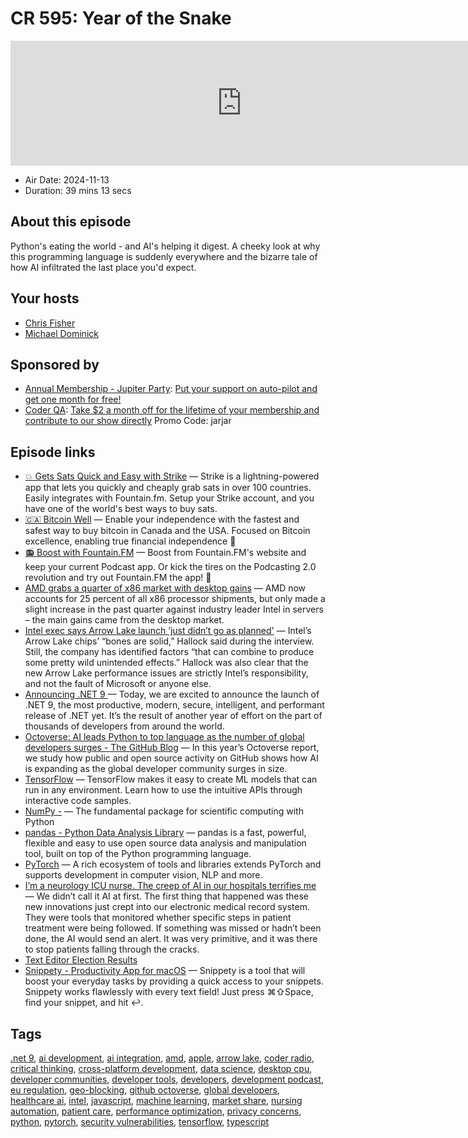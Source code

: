 # CR 595: Year of the Snake

<iframe src="https://player.fireside.fm/v2/MLf2ZzhC+VovB3mrG?theme=dark" width="740" height="200" frameborder="0" scrolling="no"></iframe>

* Air Date: 2024-11-13
* Duration: 39 mins 13 secs

## About this episode

Python's eating the world - and AI's helping it digest. A cheeky look at why this programming language is suddenly everywhere and the bizarre tale of how AI infiltrated the last place you'd expect.

## Your hosts
* [Chris Fisher](https://coder.show/hosts/chrislas)
* [Michael Dominick](https://coder.show/hosts/michael)

## Sponsored by

  * [Annual Membership - Jupiter Party](https://jupitersignal.memberful.com/checkout?plan=117630): [Put your support on auto-pilot and get one month for free!](https://jupitersignal.memberful.com/checkout?plan=117630)
  * [Coder QA](https://jupitersignal.memberful.com/checkout?plan=53334&coupon=jarjar): [Take $2 a month off for the lifetime of your membership and contribute to our show directly](https://jupitersignal.memberful.com/checkout?plan=53334&coupon=jarjar) Promo Code: jarjar



## Episode links

  * [💥 Gets Sats Quick and Easy with Strike](https://strike.me/ "💥 Gets Sats Quick and Easy with Strike") — Strike is a lightning-powered app that lets you quickly and cheaply grab sats in over 100 countries. Easily integrates with Fountain.fm. Setup your Strike account, and you have one of the world's best ways to buy sats.
  * [🇨🇦 Bitcoin Well](https://bitcoinwell.com/ "🇨🇦 Bitcoin Well") — Enable your independence with the fastest and safest way to buy bitcoin in Canada and the USA. Focused on Bitcoin excellence, enabling true financial independence 🥇
  * [📻 Boost with Fountain.FM](https://fountain.fm/ "📻 Boost with Fountain.FM") — Boost from Fountain.FM's website and keep your current Podcast app. Or kick the tires on the Podcasting 2.0 revolution and try out Fountain.FM the app! 🚀
  * [AMD grabs a quarter of x86 market with desktop gains](https://www.theregister.com/2024/11/12/amd_gains_on_intel/ "AMD grabs a quarter of x86 market with desktop gains") — AMD now accounts for 25 percent of all x86 processor shipments, but only made a slight increase in the past quarter against industry leader Intel in servers – the main gains came from the desktop market.
  * [Intel exec says Arrow Lake launch ‘just didn’t go as planned'](https://www.theverge.com/2024/11/9/24292221/intel-acknowledged-arrow-lake-performance-issues-robert-hallock-exec "Intel exec says Arrow Lake launch ‘just didn’t go as planned'") — Intel’s Arrow Lake chips’ “bones are solid,” Hallock said during the interview. Still, the company has identified factors “that can combine to produce some pretty wild unintended effects.” Hallock was also clear that the new Arrow Lake performance issues are strictly Intel’s responsibility, and not the fault of Microsoft or anyone else. 
  * [Announcing .NET 9 ](https://devblogs.microsoft.com/dotnet/announcing-dotnet-9/ "Announcing .NET 9 ") — Today, we are excited to announce the launch of .NET 9, the most productive, modern, secure, intelligent, and performant release of .NET yet. It’s the result of another year of effort on the part of thousands of developers from around the world.
  * [Octoverse: AI leads Python to top language as the number of global developers surges - The GitHub Blog](https://github.blog/news-insights/octoverse/octoverse-2024/ "Octoverse: AI leads Python to top language as the number of global developers surges - The GitHub Blog") — In this year’s Octoverse report, we study how public and open source activity on GitHub shows how AI is expanding as the global developer community surges in size. 
  * [TensorFlow](https://www.tensorflow.org/ "TensorFlow") — TensorFlow makes it easy to create ML models that can run in any environment. Learn how to use the intuitive APIs through interactive code samples.
  * [NumPy -](https://numpy.org/ "NumPy -") — The fundamental package for scientific computing with Python
  * [pandas - Python Data Analysis Library](https://pandas.pydata.org/ "pandas - Python Data Analysis Library") — pandas is a fast, powerful, flexible and easy to use open source data analysis and manipulation tool, built on top of the Python programming language. 
  * [PyTorch](https://pytorch.org/ "PyTorch") — A rich ecosystem of tools and libraries extends PyTorch and supports development in computer vision, NLP and more.
  * [I’m a neurology ICU nurse. The creep of AI in our hospitals terrifies me ](https://www.codastory.com/stayonthestory/nursing-ai-hospitals-robots-capture/ "I’m a neurology ICU nurse. The creep of AI in our hospitals terrifies me ") — We didn’t call it AI at first. The first thing that happened was these new innovations just crept into our electronic medical record system. They were tools that monitored whether specific steps in patient treatment were being followed. If something was missed or hadn’t been done, the AI would send an alert. It was very primitive, and it was there to stop patients falling through the cracks. 
  * [Text Editor Election Results](https://imgur.com/o9w0JPN "Text Editor Election Results")
  * [Snippety - Productivity App for macOS](https://snippety.app/ "Snippety - Productivity App for macOS") — Snippety is a tool that will boost your everyday tasks by providing a quick access to your snippets. Snippety works flawlessly with every text field! Just press ⌘⇧Space, find your snippet, and hit ↩︎. 



## Tags

[.net 9](https://coder.show/tags/.net%209), [ai development](https://coder.show/tags/ai%20development), [ai integration](https://coder.show/tags/ai%20integration), [amd](https://coder.show/tags/amd), [apple](https://coder.show/tags/apple), [arrow lake](https://coder.show/tags/arrow%20lake), [coder radio](https://coder.show/tags/coder%20radio), [critical thinking](https://coder.show/tags/critical%20thinking), [cross-platform development](https://coder.show/tags/cross-platform%20development), [data science](https://coder.show/tags/data%20science), [desktop cpu](https://coder.show/tags/desktop%20cpu), [developer communities](https://coder.show/tags/developer%20communities), [developer tools](https://coder.show/tags/developer%20tools), [developers](https://coder.show/tags/developers), [development podcast](https://coder.show/tags/development%20podcast), [eu regulation](https://coder.show/tags/eu%20regulation), [geo-blocking](https://coder.show/tags/geo-blocking), [github octoverse](https://coder.show/tags/github%20octoverse), [global developers](https://coder.show/tags/global%20developers), [healthcare ai](https://coder.show/tags/healthcare%20ai), [intel](https://coder.show/tags/intel), [javascript](https://coder.show/tags/javascript), [machine learning](https://coder.show/tags/machine%20learning), [market share](https://coder.show/tags/market%20share), [nursing automation](https://coder.show/tags/nursing%20automation), [patient care](https://coder.show/tags/patient%20care), [performance optimization](https://coder.show/tags/performance%20optimization), [privacy concerns](https://coder.show/tags/privacy%20concerns), [python](https://coder.show/tags/python), [pytorch](https://coder.show/tags/pytorch), [security vulnerabilities](https://coder.show/tags/security%20vulnerabilities), [tensorflow](https://coder.show/tags/tensorflow), [typescript](https://coder.show/tags/typescript)